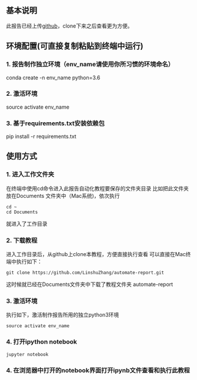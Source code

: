 ## 基本说明
此报告已经上传[github](https://github.com/LinshuZhang/automate-report)，clone下来之后查看更为方便。


## 环境配置(可直接复制粘贴到终端中运行)
### 1. 报告制作独立环境（env_name请使用你所习惯的环境命名）
conda create -n env_name python=3.6
### 2. 激活环境
source activate env_name
### 3. 基于requirements.txt安装依赖包
pip install -r requirements.txt

## 使用方式
### 1. 进入工作文件夹
在终端中使用cd命令进入此报告自动化教程要保存的文件夹目录
比如把此文件夹放在Documents 文件夹中（Mac系统)，依次执行
```
cd ~
cd Documents
```
就进入了工作目录
### 2. 下载教程
进入工作目录后，从github上clone本教程，方便直接执行查看
可以直接在Mac终端中执行如下：
```
git clone https://github.com/LinshuZhang/automate-report.git
```
这时候就已经在Documents文件夹中下载了教程文件夹 automate-report

### 3. 激活环境
执行如下，激活制作报告所用的独立python3环境
```
source activate env_name
```

### 4. 打开ipython notebook
```
jupyter notebook
```
### 4. 在浏览器中打开的notebook界面打开ipynb文件查看和执行此教程


